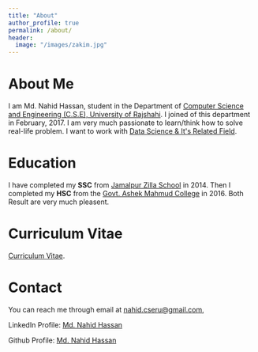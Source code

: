 ```yaml
---
title: "About"
author_profile: true
permalink: /about/
header:
  image: "/images/zakim.jpg"
---
```


# About Me
I am Md. Nahid Hassan, student  in the Department of [Computer Science and Engineering (C.S.E), University of Rajshahi](http://www.ru.ac.bd/cse/). I joined of this department in February, 2017. I am very much passionate to learn/think how to solve real-life problem. I want to work with [Data Science & It's Related Field](https://en.wikipedia.org/wiki/Data_science).


# Education
I have completed my **SSC** from [Jamalpur Zilla School](http://www.jzs.edu.bd/) in 2014. Then I completed my **HSC** from the [Govt. Ashek Mahmud College](http://amc.edu.bd/) in 2016. Both Result are very much pleasent.

# Curriculum Vitae

[Curriculum Vitae](https://docs.google.com/document/d/1zipcqtAn30aoBAtbXskZXf0427qziwfzI7FmeTCy5qU/edit?usp=sharing).

# Contact

You can reach me through email at nahid.cseru@gmail.com,

LinkedIn Profile: [Md. Nahid Hassan](https://www.linkedin.com/in/md-nahid-hassan-a3639317a/)

Github Profile: [Md. Nahid Hassan](https://github.com/Nahid-Hassan)
